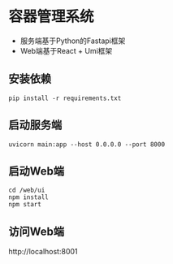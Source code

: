 # 容器管理系统
- 服务端基于Python的Fastapi框架
- Web端基于React + Umi框架

## 安装依赖
```
pip install -r requirements.txt
```

## 启动服务端
```
uvicorn main:app --host 0.0.0.0 --port 8000
```

## 启动Web端
```
cd /web/ui
npm install
npm start
```

## 访问Web端
http://localhost:8001


